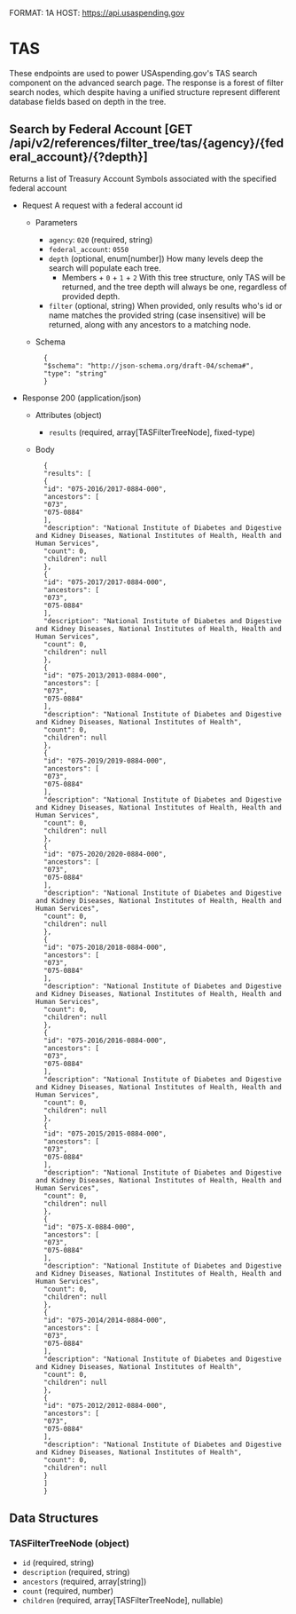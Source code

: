 FORMAT: 1A
HOST: https://api.usaspending.gov

# TAS

These endpoints are used to power USAspending.gov's TAS search component on the advanced search page.
The response is a forest of filter search nodes, which despite having a unified structure represent different
database fields based on depth in the tree.

## Search by Federal Account [GET /api/v2/references/filter_tree/tas/{agency}/{federal_account}/{?depth}]

Returns a list of Treasury Account Symbols associated with the specified federal account
+ Request A request with a federal account id
    + Parameters
        + `agency`: `020` (required, string) 
        + `federal_account`: `0550`
        + `depth` (optional, enum[number]) How many levels deep the search will populate each tree.
            + Members
                    + `0`
                    + `1`
                    + `2` 
        With this tree structure, only TAS will be returned, and the tree depth will always be one, regardless of provided depth.
        + `filter` (optional, string) When provided, only results who's id or name matches the provided string (case insensitive) will be returned, along with any ancestors to a matching node.
    + Schema
        
            {
            "$schema": "http://json-schema.org/draft-04/schema#",
            "type": "string"
            }
    

+ Response 200 (application/json)
    + Attributes (object)
        + `results` (required, array[TASFilterTreeNode], fixed-type)
    + Body

            {
            "results": [
            {
            "id": "075-2016/2017-0884-000",
            "ancestors": [
            "073",
            "075-0884"
            ],
            "description": "National Institute of Diabetes and Digestive and Kidney Diseases, National Institutes of Health, Health and Human Services",
            "count": 0,
            "children": null
            },
            {
            "id": "075-2017/2017-0884-000",
            "ancestors": [
            "073",
            "075-0884"
            ],
            "description": "National Institute of Diabetes and Digestive and Kidney Diseases, National Institutes of Health, Health and Human Services",
            "count": 0,
            "children": null
            },
            {
            "id": "075-2013/2013-0884-000",
            "ancestors": [
            "073",
            "075-0884"
            ],
            "description": "National Institute of Diabetes and Digestive and Kidney Diseases, National Institutes of Health",
            "count": 0,
            "children": null
            },
            {
            "id": "075-2019/2019-0884-000",
            "ancestors": [
            "073",
            "075-0884"
            ],
            "description": "National Institute of Diabetes and Digestive and Kidney Diseases, National Institutes of Health, Health and Human Services",
            "count": 0,
            "children": null
            },
            {
            "id": "075-2020/2020-0884-000",
            "ancestors": [
            "073",
            "075-0884"
            ],
            "description": "National Institute of Diabetes and Digestive and Kidney Diseases, National Institutes of Health, Health and Human Services",
            "count": 0,
            "children": null
            },
            {
            "id": "075-2018/2018-0884-000",
            "ancestors": [
            "073",
            "075-0884"
            ],
            "description": "National Institute of Diabetes and Digestive and Kidney Diseases, National Institutes of Health, Health and Human Services",
            "count": 0,
            "children": null
            },
            {
            "id": "075-2016/2016-0884-000",
            "ancestors": [
            "073",
            "075-0884"
            ],
            "description": "National Institute of Diabetes and Digestive and Kidney Diseases, National Institutes of Health, Health and Human Services",
            "count": 0,
            "children": null
            },
            {
            "id": "075-2015/2015-0884-000",
            "ancestors": [
            "073",
            "075-0884"
            ],
            "description": "National Institute of Diabetes and Digestive and Kidney Diseases, National Institutes of Health, Health and Human Services",
            "count": 0,
            "children": null
            },
            {
            "id": "075-X-0884-000",
            "ancestors": [
            "073",
            "075-0884"
            ],
            "description": "National Institute of Diabetes and Digestive and Kidney Diseases, National Institutes of Health, Health and Human Services",
            "count": 0,
            "children": null
            },
            {
            "id": "075-2014/2014-0884-000",
            "ancestors": [
            "073",
            "075-0884"
            ],
            "description": "National Institute of Diabetes and Digestive and Kidney Diseases, National Institutes of Health",
            "count": 0,
            "children": null
            },
            {
            "id": "075-2012/2012-0884-000",
            "ancestors": [
            "073",
            "075-0884"
            ],
            "description": "National Institute of Diabetes and Digestive and Kidney Diseases, National Institutes of Health",
            "count": 0,
            "children": null
            }
            ]
            }

## Data Structures

### TASFilterTreeNode (object)

+ `id` (required, string)
+ `description` (required, string)
+ `ancestors` (required, array[string])
+ `count` (required, number)
+ `children` (required, array[TASFilterTreeNode], nullable)